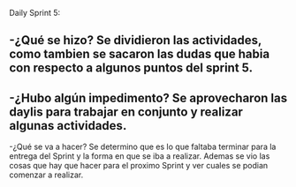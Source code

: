 Daily Sprint 5:

-¿Qué se hizo?
Se dividieron las actividades, como tambien se sacaron las dudas que habia con respecto a algunos puntos del sprint 5. 
------------------------------------
-¿Hubo algún impedimento?
Se aprovecharon las daylis para trabajar en conjunto y realizar algunas actividades. 
------------------------------------
-¿Qué se va a hacer?
Se determino que es lo que faltaba terminar para la entrega del Sprint y la forma en que se iba a realizar. Ademas se vio las cosas que hay que hacer para el proximo Sprint y ver cuales se podian comenzar a realizar. 